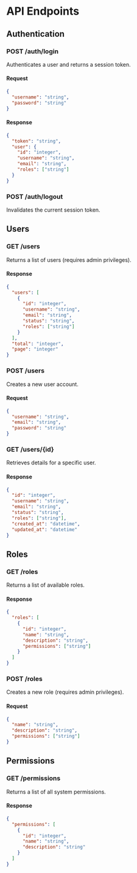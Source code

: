# API Endpoints

## Authentication

### POST /auth/login
Authenticates a user and returns a session token.

#### Request
```json
{
  "username": "string",
  "password": "string"
}
```

#### Response
```json
{
  "token": "string",
  "user": {
    "id": "integer",
    "username": "string",
    "email": "string",
    "roles": ["string"]
  }
}
```

### POST /auth/logout
Invalidates the current session token.

## Users

### GET /users
Returns a list of users (requires admin privileges).

#### Response
```json
{
  "users": [
    {
      "id": "integer",
      "username": "string",
      "email": "string",
      "status": "string",
      "roles": ["string"]
    }
  ],
  "total": "integer",
  "page": "integer"
}
```

### POST /users
Creates a new user account.

#### Request
```json
{
  "username": "string",
  "email": "string",
  "password": "string"
}
```

### GET /users/{id}
Retrieves details for a specific user.

#### Response
```json
{
  "id": "integer",
  "username": "string",
  "email": "string",
  "status": "string",
  "roles": ["string"],
  "created_at": "datetime",
  "updated_at": "datetime"
}
```

## Roles

### GET /roles
Returns a list of available roles.

#### Response
```json
{
  "roles": [
    {
      "id": "integer",
      "name": "string",
      "description": "string",
      "permissions": ["string"]
    }
  ]
}
```

### POST /roles
Creates a new role (requires admin privileges).

#### Request
```json
{
  "name": "string",
  "description": "string",
  "permissions": ["string"]
}
```

## Permissions

### GET /permissions
Returns a list of all system permissions.

#### Response
```json
{
  "permissions": [
    {
      "id": "integer",
      "name": "string",
      "description": "string"
    }
  ]
}
```